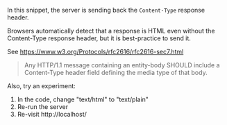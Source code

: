In this snippet, the server is sending back the `Content-Type` response header.

Browsers automatically detect that a response is HTML
even without the Content-Type response header, but it is
best-practice to send it.

See https://www.w3.org/Protocols/rfc2616/rfc2616-sec7.html

> Any HTTP/1.1 message containing an entity-body SHOULD include a Content-Type header field defining the media type of that body.

Also, try an experiment:

1. In the code, change "text/html" to "text/plain"
1. Re-run the server
1. Re-visit http://localhost/
